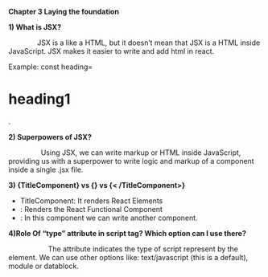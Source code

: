 **Chapter 3 Laying the foundation**

**1) What is JSX?**

`        `JSX is a like a HTML, but it doesn’t mean that JSX is a HTML inside JavaScript. JSX makes it easier to write and add html in react.

Example: const heading=<h1> heading1 </h1>.

**2) Superpowers of JSX?**

`         `Using JSX, we can write markup or HTML inside JavaScript, providing us with a superpower to write logic and markup of a component inside a single .jsx file.

**3) {TitleComponent} vs {<TitleComponent/>} vs {<TitleComponent>< /TitleComponent>}**

- TitleComponent: It renders React Elements
- <TitleComponent/>: Renders the React Functional Component
- <TitleComponent></TitleComponent>: In this component we can write another component.

**4)Role Of “type” attribute in script tag? Which option can I use there?**

`           `The attribute indicates the type of script represent by the element. We can use other options like: text/javascript (this is a default), module or datablock.


